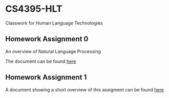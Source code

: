 # CS4395-HLT
Classwork for Human Language Technologies

## Homework Assignment 0

An overview of Natural Language Processing

The document can be found [here](Overview_of_NLP.pdf)

## Homework Assignment 1

A document showing a short overview of this assigment can be found [here](Homework_Assignment_1_Overview.pdf)


